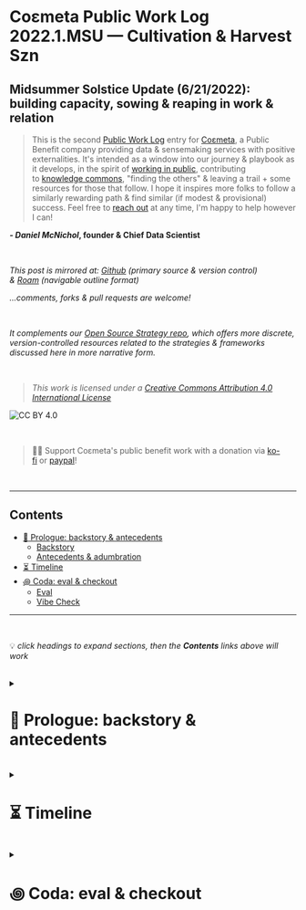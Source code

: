 # Coεmeta Public Work Log 2022.1.MSU — Cultivation & Harvest Szn  <!-- omit in toc -->

## Midsummer Solstice Update (6/21/2022): building capacity, sowing & reaping in work & relation   <!-- omit in toc -->
> This is the second [Public Work Log](https://github.com/coemeta/public-work-log/) entry for [Coεmeta](https://coemeta.xyz/), a Public Benefit company providing data & sensemaking services with positive externalities. It's intended as a window into our journey & playbook as it develops, in the spirit of [working in public](https://nesslabs.com/work-in-public), contributing to [knowledge commons](https://en.wikipedia.org/wiki/Knowledge_commons), "finding the others" & leaving a trail + some resources for those that follow. I hope it inspires more folks to follow a similarly rewarding path & find similar (if modest & provisional) success. Feel free to [reach out](mailto:daniel@coemeta.com) at any time, I'm happy to help however I can!  

**_- Daniel McNichol_**__, founder & Chief Data Scientist__

<br>

_This post is mirrored at: [Github](https://github.com/coemeta/public-work-log) (primary source & version control) & [Roam](https://roamresearch.com/#/app/coemeta/page/mkxDLqzZy) (navigable outline format)_  

_...comments, forks & pull requests are welcome!_  

<br>  

_It complements our [Open Source Strategy repo](https://github.com/coemeta/open-source-strategy), which offers more discrete, version-controlled resources related to the strategies & frameworks discussed here in more narrative form._  

<br>  

> _This work is licensed under a [Creative Commons Attribution 4.0 International License](http://creativecommons.org/licenses/by/4.0/)_  

![CC BY 4.0](https://camo.githubusercontent.com/72af7c8e70a45c471163e803748d0338b3b2b52f6b040804e549e4163de72a58/68747470733a2f2f692e6372656174697665636f6d6d6f6e732e6f72672f6c2f62792f342e302f38387833312e706e67)  

<br>  

> 🙏🏼 Support Coεmeta's public benefit work with a donation via [ko-fi](https://ko-fi.com/coemeta) or [paypal](https://www.paypal.com/donate/?hosted_button_id=7W4M66QGW3LT8)!  

<br>  

---  

## Contents
- [📜 Prologue: backstory & antecedents](#-prologue-backstory--antecedents)
    - [Backstory](#backstory)
    - [Antecedents & adumbration](#antecedents--adumbration)
- [⏳ Timeline](#-timeline)
- [꩜ Coda: eval & checkout](#-coda-eval--checkout)
    - [Eval](#eval)
    - [Vibe Check](#vibe-check)

---  

<br>  

💡 *click headings to expand sections, then the **Contents** links above will work*

<br>

<details>
<summary>

# 📜 Prologue: backstory & antecedents  
</summary>

<details>
<summary>

### Backstory  
</summary>

**_Coεmeta_** is an attempt at an [infinite game](https://en.wikipedia.org/wiki/Finite_and_Infinite_Games). **The goal of infinite games is not to win, but to keep playing. **  

I consider this the _metagame_ (as opposed to endgame):   
>*a more **balanced**, **integrated**, **enriching** & **impactful** life in **greater community***

<br>

To pursue this metagame indefinitely (aka "infinitely"), I needed to reclaim some agency & autonomy in my work. So Coεmeta is also currently a [Pennsylvania Public Benefit LLC](https://coemeta.notion.site/coemeta/Co-meta-co-eh-meta-Data-Sensemaking-Services-9b764a49e7644703a64eda8f95084156#b97ace661ee84e81816b67d947ddbf53), serving as a vehicle for more traditional freelance & consulting work, as well as broader public-benefit oriented activities.  

> _(My longer-term vision for Coεmeta as a formal entity is something more like a _[worker-owned cooperative](https://institute.coop/what-worker-cooperative)_ or _[DAO](https://en.wikipedia.org/wiki/Decentralized_autonomous_organization)_ with shared collective ownership, or at least part of a federated network of _[mutual aid](https://en.wikipedia.org/wiki/Mutual_aid_%28organization_theory%29)_ & partnerships with other "self-sovereign"_ **ᵋ** _groups or entities. This is part of the "in greater community" aspect of the metagame.)_  

<br>

So **Coεmeta is not exactly a traditional 'venture' or typical small business or startup etc**, but assumes some of those trappings for now. The [previous log entry](2022.0.veu.md) recaps more of the motivations & considerations underlying all of this, & our [Open Source Strategy repo](https://github.com/coemeta/open-source-strategy) describes some of the strategic planning & wayfinding models used so far.   

<br>

As elaborated throughout these artifacts, **public work & contributing to knowledge commons are core parts of the overall metagame strategy & ethos**. So these posts are part of that: figuring it out as I go, learning while doing, in public. This entry picks up where the previous left off. (The timing & titles of the first two entries should make the intended heliocentric publishing cadence clear.)  

<br>

ᵋ NB: I'm generally skeptical of this terminology & its associations with neoliberal / libertarian fantasies of fully atomized "[sovereign individuals](https://www.radicalxchange.org/media/blog/sovereign-nonsense/)", but "independent" isn't quite adequate either.  

</details>

<br>

<details>
<summary>

### Antecedents & adumbration  
</summary>

In the **[previous entry](/2022.0.veu.md)**, I **[discussed](2022.0.veu.md#vibe-check) feeling good about finding some of the greater balance I was seeking**, along with a **more integrated, rewarding & palpably impactful** work life. I discussed my **gratitude for this provisional success**, which was **mostly due to luck & the kindness of others**. And I mentioned looking forward to **shifting to more of an outward focus,** enabling clients & collaborators to be more impactful, & **growing mutual capacities together**.  

<br>

In this entry, I'm happy to report on some **progress towards that outward focus & mutual capacity-building**, as well as **new opportunities again arising primarily from luck & the kindness of others**.   

I also discuss how **some of that prior balance has given way to seizing these opportunities** (or at least has been stretched over a longer timescale). I also note a **growing salience of looming risks & shadows**, but how I'm nevertheless **looking forward to continued cultivation & harvest**, & wrestling with ideas of **further scaling (or sporing)** these efforts for **greater impact & a greater common good**. 

</details>
</details>

<br>

<details>
<summary>

# ⏳ Timeline 
</summary> 

_A brief timeline of relevant events, from the vernal equinox of Mar 2022, to the time of writing on the midsummer solstice of Jun 6, 2022._   

_(see prior timeline [here](2022.0.veu.md#⏳-timeline), or the full timeline to-date here) `TK` links_  

<br>

<details>
<summary> 

**Mar 2022** (post-equinox)  
</summary>

  - **[Contribute](https://github.com/duckdb/duckdb-web/pull/193) to [DuckDB docs](https://github.com/duckdb/duckdb-web)** after exploring the [trending open source in-process database](https://duckdb.org/) – sort of an OLAP SQLite. _Trying to be a good open source citizen & get some practice with proper open source contributions._  
  - <details><summary>Figure out <b>estimated quarterly taxes</b> for the first time (with this endeavor), which was MOSTLY fine...</summary>

    - ...with the exception of [Philadelphia's odd & onerous additional layers of business / self-employment taxes](https://www.inquirer.com/business/philadelphia-business-taxes-regulations-rank-talent-amazon-20201122.html), which as of writing in June I've still not succeeded in fully submitting, despite months of emails (mostly ignored for weeks at a time) & hours on hold with the Revenue Department, who would ultimately tell me I needed to send an email.  
    - TLDR: my initial tax account was set up incorrectly as a corporation, & I was able to pay [BIRT](https://www.phila.gov/services/payments-assistance-taxes/business-taxes/business-income-receipts-tax-birt/) (fka "Business Privilege Tax") through their new web portal, to which all previous online resources now redirect in a Kafkaesque labyrinth of live & dead links. However to submit [NPT](https://www.phila.gov/services/payments-assistance-taxes/business-taxes/net-profits-tax/) (which corporations don't pay), my account needed to be recreated as a disregarded entity (essentially a pass-through to me as an individual), which required a new form, & resulted in my old account & BIRT account being closed. Leaving me in this current state: unsure if my past BIRT payment will be recognized as applying to my new account, & still unable to figure out how to submit BIRT & NPT payments under the new account. After explaining the situation & open questions (+ several unanswered followups over 4 weeks), I received this cryptic reply:  
    - > Thank you for contacting The Philadelphia Department of Revenue.<br/><br/>The NPT account XX-XXXXXXXXX was open under the PTID of XXXXXXXXXXXX. <br/><br/>COEMETA LLC XXXXXXXXXXX is listed as a Disregarded Entity.<br/><br/>We are marking your email as resolved. If you have more questions, please feel free to email us back for help.  
    - Entirely unsure what to do with this information, I decided I'd handle it later ...or wait for the inexorable march of institutional rot & decay to fully take its course. Whichever comes first. </details>

</details>

<details>
<summary> 

**Apr 2022**  
</summary> 

  - Begin **[initial exploratory sessions](https://gist.github.com/dnlmc/d95d859249672f549b3409beb26bb85b)** with folks who expressed interest in [aforementioned]**Begin** to [put out formal calls](https://twitter.com/dnlmc/status/1504239843106295809) for [microsolidarty](https://www.microsolidarity.cc/)-style [small groups](https://www.microsolidarity.cc/practices/crewing) for **mutual support & community-building**, as already discussed in other peer-to-peer & small group contexts) [calls](https://twitter.com/dnlmc/status/1504239843106295809) for [microsolidarty](https://www.microsolidarity.cc/)-style [small groups](https://www.microsolidarity.cc/practices/crewing) of **mutual support & community-building**. Nascent but promising efforts towards a [core pillar](https://github.com/coemeta/open-source-strategy/blob/main/frameworks/pillars-and-2x2s.md) of the broader Coεmeta [mission](https://github.com/coemeta/open-source-strategy/blob/main/frameworks/mission-and-vision.md): _better relations via collaboration, partnerships, mutual capacity-building, etc_  
    - https://twitter.com/dnlmc/status/1523682156119478273
  - Continue **other core mutual capacity-building efforts**, via ongoing **[mentorship](https://coemeta.notion.site/coemeta/Co-meta-co-eh-meta-Data-Sensemaking-Services-9b764a49e7644703a64eda8f95084156#d79cf412d3aa44bca9b6b08707768dcb)** + a sort of **apprenticeship** model: onboarding folks into some internal business & client work, to help upskill & gain hands-on, paid experience with data & digital freelancing tasks, while also building internal capacity at Coεmeta.   
  - <details><summary>Some <b>heads-down sprints on both freelance & social / relational efforts</b>, related to above points as well as some spikes in client demand.</summary>
   
    - This motif of _greater-than-expected client work displacing other planned activities_, which [began last quarter](2022.0.veu.md#⏳-timeline), continues & accelerates throughout this quarter, compelling me to rethink my pursuit of [metagame](#backstory) 'balance' in terms of a more cyclic, longer-term [time-average vs the ensemble average](https://www.nii.ac.jp/qis/first-quantum/forStudents/lecture/pdf/noise/chapter1.pdf) of current work allocation... (which I'm calling _**[hyperopic](https://en.wikipedia.org/wiki/Far-sightedness) balance**_)  
      - ![](https://firebasestorage.googleapis.com/v0/b/firescript-577a2.appspot.com/o/imgs%2Fapp%2Fdnlmc%2F4XthiTT1eY.png?alt=media&token=019bde0f-8888-49cc-8884-f8442128a7ae)  
    - ... & also recalls the ancient twitter proverb: **_[thinking is a winter sport](https://twitter.com/fugitive_druid/status/1515159999001079809)_**   
      - https://twitter.com/fugitive_druid/status/1515159999001079809  
    - & thus I began to think of these periods as **cultivation & harvest seasons**  </details>

</details>

<details>
<summary> 

**May 2022**  
</summary>

  - Ship the **[Coεmeta Open Source Strategy repository](https://github.com/coemeta/open-source-strategy)** in honor of May Day, as proper version-controlled artifacts reflecting our latest thinking & enabling greater collaboration & collective-sensemaking, as promised in the [prior Public Work Log entry](2022.0.veu.md#🗺-strategic-frameworks-sensemaking-planning--evaluation).
    - https://twitter.com/dnlmc/status/1521195930174767105  
  - Ship **open source repositories for [SADDERmetrics](https://github.com/coemeta/saddermetrics) & [NLP / Text Mining](https://github.com/coemeta/nlp_app) web app prototypes**, as part of the [commons / public-goods toolmaking pillar](https://github.com/coemeta/open-source-strategy/blob/main/frameworks/pillars-and-2x2s.md) & positive externality orientation of the broader Coεmeta [mission](https://github.com/coemeta/open-source-strategy/blob/main/frameworks/mission-and-vision.md).   
  - Set up **patronage platforms on [ko-fi](https://ko-fi.com/coemeta) & [paypal](https://www.paypal.com/donate/?hosted_button_id=7W4M66QGW3LT8)**, begin adding links to repos & other public-facing resources — part of revenue strategy experimentation & diversification, as depicted in [OKRs](https://github.com/coemeta/open-source-strategy/blob/main/frameworks/okrs.md) & [other](https://github.com/coemeta/open-source-strategy/blob/main/frameworks/wardley-maps.md) [artifacts](https://github.com/coemeta/open-source-strategy/blob/main/frameworks/business-plan-and-model-canvas.md).  
    - **Word of caution re: Paypal donations** – After my first donation through the [paypal interface](https://www.paypal.com/donate/?hosted_button_id=7W4M66QGW3LT8), an automated, apparently anti-fraud system kicked in & held my funds hostage until I could jump through a bunch of nonsensical hoops, like providing proof of shipment of goods sold (of course there were none), proof of 501(c)(3) status (there is none expressed or implied), etc.   
    - I had to upload nonexistent documents through automated forms with no opportunity to add other details or explanation, or talk to a human. So I basically ended up providing proof of legitimate business, & solicitations for non-tax-deductible donations / patronage, & just submitting screenshots of the explanatory text I couldn't provide otherwise, in place of the nonexsitent docs they were requesting. Eventually there must have been some human review / intervention, or the bots were sufficiently appeased, because they released my funds without further harassment.   
  - Brief, spontaneous salience-filter-driven **deep dive on [community currencies](https://en.wikipedia.org/wiki/Local_currency), [mutual credit](https://en.wikipedia.org/wiki/Mutual_credit) systems, [LETS](https://en.wikipedia.org/wiki/Local_exchange_trading_system), [timebanking](https://en.wikipedia.org/wiki/Time-based_currency)**, etc — including **building an MVP implementation** in Airtable to wireframe the data structures, mechanisms & minimal architectures required for a working prototype.   
    - Hope to road-test this a bit with our fledgling crew, do some refinements then ship a public template, at the very least.  
  - **Client work stabilizes & ramps up**:  
    - **Agree to an ongoing, open-ended engagement with longstanding clients [City Bureau](https://www.citybureau.org/)**: the amazing, inspiring, [visionary & deeply values-aligned](https://www.citybureau.org/our-mission) Chicago-based nonprofit building capacity for participatory community-journalism as a public good, [mentioned previously]**Begin client work** based on initial discovery sessions, including with [City Bureau](https://www.citybureau.org/), an amazing nonprofit org from Chicago with [values & vision](https://www.citybureau.org/our-mission) deeply aligned with Coεmeta's, building capacity for participatory community-journalism as a public good.).  
    - **Begin new engagement with [The Baltimore Banner](https://www.thebaltimorebanner.com/about/)** — another deeply-aligned nonprofit local news startup, taking on the [parasitic hedge funds](https://www.niemanlab.org/2021/11/the-vulture-is-hungry-again-alden-global-capital-wants-to-buy-a-few-hundred-more-newspapers/) & lumbering legacy orgs currently overseeing the [desertification of local news](https://www.usnewsdeserts.com/) & [associated fallout](https://www.editorandpublisher.com/stories/exploiting-the-local-news-desert,207894). Crucially, **I'm [once again](2022.0.veu.md#exit-to-infinity) wholly indebted to luck & the kind referrals of others for this engagement**, for which I'm deeply appreciative, humbled & hoping to repay or pay forward at every opportunity 🙏.   
  - Continue **relational & mutual capacity-building efforts** with slim remaining energy & bandwidth, via aforementioned crewing & mentorship / apprenticeship efforts, albeit at an admittedly minimally-viable level.  
    - Am gratified to witness inter-crew collaborations emerge on both paid & personal projects. Hope to build on this fledging social fabric & interdependent exchange.  

</details>

<details>
<summary> 

**Jun 2022**  
</summary>

  - Working **60-70 hr work weeks due to spike in client work**, minimal maintenance of some other [pillar work](https://github.com/coemeta/open-source-strategy/blob/main/frameworks/pillars-and-2x2s.md), abandon most content creation & social posting plans etc – will revisit after harvest season.  
  - **Quarterly taxes due again**, generally easier the 2nd time around, with the exception of the Philly tax saga which is still unresolved  
  - **Draft & publish this Public Work Log entry** for the 6/21 midsummer solstice.  
  - (more to come...)  

</details>
</details>

<br>

<details>
<summary> 

# ꩜ Coda: eval & checkout  
</summary>

<details>
<summary> 

### Eval  
</summary>

I'm keeping the raw scorekeeping & evaluation metrics out of these posts in favor of a more narrative & vibey approach. And to be frank I still haven't further developed or formalized my metrics framework, partly due to lack of time, partly due to lack of need: **things are going well at a high-level & there's not much more to evaluate**. _(resist [vanity metrics](https://learn.g2.com/vanity-metrics)!)_  

But a few snapshots of my provisional metric tracking make that story pretty clear:  

| | |
|-|-|
|![](https://raw.githubusercontent.com/coemeta/public-work-log/main/media/freelance_monthly_hrs_rev.png) | ![](https://raw.githubusercontent.com/coemeta/public-work-log/main/media/annual_metrics.png)
 

_I've more than **doubled my original freelance work targets**, more or less **kept pace with relational & toolmaking** work targets (albeit somewhat perfunctorily), all **mostly at the expense of content work** (& unpictured: social poasting & engagement, on which I've got some updated takes in store...)_.  

<br>

And while my [Q1 OKRs](https://github.com/coemeta/open-source-strategy/blob/main/frameworks/okrs.md) landed in a solid place, [Q2](https://docs.google.com/spreadsheets/d/1sdBfK9FYPXAVAoHKcvjufuq5_6Hso2KmdGZGU8ChG8g/edit?usp=sharing) ...not so much, mostly due to lack of need (or capacity) for further revenue experiments — plus content creation, social posting, & peer-collaboration getting crowded out by the sudden spike in client demand (which has been greater than planned since month 2 of this journey — for which I'm lucky & grateful!).   

![](https://raw.githubusercontent.com/coemeta/public-work-log/main/media/q2_okrs_2022-6-20.png)  

This is a situation where I might revise OKR targets to reflect changing circumstances, or score some KRs > 100% during evaluation to reflect the overperformance in some areas which resulted in corresponding underperformance in others. But ultimately I still consider these all valid goals in the long term, & expect things to even out over the longer time-average.  

<br>

</details>

<details>
<summary> 

### Vibe Check  
</summary>

So getting to the vibe check...:   

  - **I still feel really good**, & **immensely appreciative** of my good fortune so far in this journey  
  - _...if a bit more tired, & more alert to potential looming risks on the horizon_  

<br>  

Some of the **[greater balance](2022.0.veu.md#vibe-check) attained last quarter has given way to the longer days of cultivation & harvest season**, & **longer shadows have been cast** by the growing sun:   

  - _recession risks, inflation, war & its [nth order effects](https://medium.com/paloit/second-order-effect-in-product-design-and-strategy-82c7fd2c52e6) on food production & supply chains during an ongoing global pandemic, in a time of generally high volatility & civil turmoil, etc._  

So I'm not taking Coεmeta's [salad days](https://en.wikipedia.org/wiki/Salad_days) for granted, or expecting any sort of new [long peace](https://en.wikipedia.org/wiki/Pax_Americana).   

_[History never ended](https://en.wikipedia.org/wiki/The_End_of_History_and_the_Last_Man)_ except for the [airport literati](https://twitter.com/dnlmc/status/1508545718524551169).   

<br>  

But I _am_ **making the most of current opportunities** & **cherishing the greater independence**, the **variety of work itself**, **accelerated learning**, & **more palpable impact**. All while **staying humble in the face of unknowable & risk-laden future trajectories**, maintaining alertness & requisite **[optionality](https://thedeepdish.org/optionality-book/)**, **keeping the [OODA loop](https://en.wikipedia.org/wiki/OODA_loop) looping & the [strategy emergent](https://alliedmedia.org/speaker-projects/emergent-strategy-ideation-institute)**.   

**I look forward to building on current momentum** & **leveraging this harvest** for **continued mutual capacity-building** & an **eventual return to [planned vectors of more scalable & social work & impact](https://github.com/coemeta/open-source-strategy/blob/main/frameworks/pillars-and-2x2s.md)**, whether via _scaling or sporing_.   

<br>

Which is all to say... the [infinite game](#backstory) is made for playing, so _game-on_.   

</details>
</details>